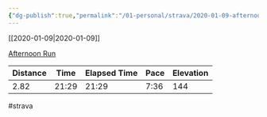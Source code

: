 ```yaml
---
{"dg-publish":true,"permalink":"/01-personal/strava/2020-01-09-afternoon-run/"}
---
```



[[2020-01-09\|2020-01-09]]

[Afternoon Run](https://www.strava.com/activities/3023218677)

| Distance | Time  | Elapsed Time | Pace | Elevation |
| -------- | ----- | ------------ | ---- | --------- |
| 2.82     | 21:29 | 21:29        | 7:36 | 144       |




#strava
